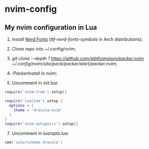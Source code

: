 # nvim-config

## My nvim configuration in Lua

1. Install [Nerd Fonts](https://www.nerdfonts.com/) (*ttf-nerd-fonts-symbols* in Arch distributions);

2. Clone repo into ~/.config/nvim;

3. *git clone --depth 1 https://github.com/wbthomason/packer.nvim ~/.config/nvim/site/pack/packer/start/packer.nvim*;

5. *:PackerInstall* in nvim;

6. Uncomment in *init.lua*:
~~~lua
require('nvim-tree').setup{}

require('lualine').setup {
  options = {
    theme = 'dracula-nvim'
  }
}
require('nvim-autopairs').setup{}
~~~
7. Uncomment in *lua/opts.lua*:
~~~lua
cmd('colorscheme dracula')
~~~
